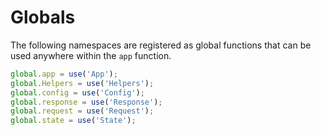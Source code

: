 # Globals
The following namespaces are registered as global functions that can be used anywhere within the `app` function.

```js
global.app = use('App');
global.Helpers = use('Helpers');
global.config = use('Config');
global.response = use('Response');
global.request = use('Request');
global.state = use('State');
```